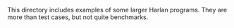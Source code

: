 This directory includes examples of some larger Harlan programs. They
are more than test cases, but not quite benchmarks.
